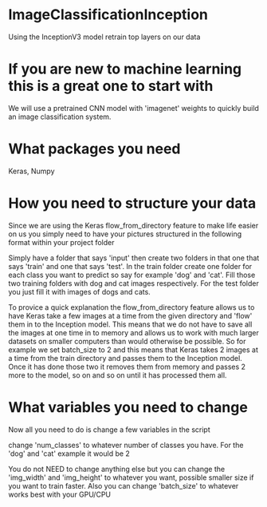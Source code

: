 # ImageClassificationInception
Using the InceptionV3 model retrain top layers on our data

# If you are new to machine learning this is a great one to start with
We will use a pretrained CNN model with 'imagenet' weights to quickly build an image classification system.

# What packages you need
Keras, Numpy

# How you need to structure your data
Since we are using the Keras flow_from_directory feature to make life easier on us you simply need to have your pictures structured in the following format within your project folder
  
Simply have a folder that says 'input' then create two folders in that one that says 'train' and one that says 'test'. In the train folder create one folder for each class you want to predict so say for example 'dog' and 'cat'. Fill those two training folders with dog and cat images respectively. For the test folder you just fill it with images of dogs and cats.

To provice a quick explanation the flow_from_directory feature allows us to have Keras take a few images at a time from the given directory and 'flow' them in to the Inception model. This means that we do not have to save all the images at one time in to memory and allows us to work with much larger datasets on smaller computers than would otherwise be possible. So for example we set batch_size to 2 and this means that Keras takes 2 images at a time from the train directory and passes them to the Inception model. Once it has done those two it removes them from memory and passes 2 more to the model, so on and so on until it has processed them all.

# What variables you need to change

Now all you need to do is change a few variables in the script

change 'num_classes' to whatever number of classes you have. For the 'dog' and 'cat' example it would be 2

You do not NEED to change anything else but you can change the 'img_width' and 'img_height' to whatever you want, possible smaller size if you want to train faster. Also you can change 'batch_size' to whatever works best with your GPU/CPU
